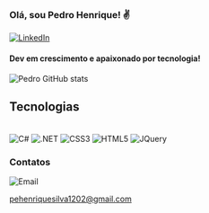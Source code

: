 ### Olá, sou Pedro Henrique! ✌️

[![LinkedIn](https://img.shields.io/badge/LinkedIn-0077B5?style=for-the-badge&logo=linkedin&logoColor=white)](https://https://www.linkedin.com/in/pedro-silva-12022001/)

#### Dev em crescimento e apaixonado por tecnologia!

![Pedro GitHub stats](https://github-readme-stats.vercel.app/api?username=Pedroh-Silva&show_icons=true&theme=radical)
## Tecnologias
<div style="display: inline_block"><br/>
  <img align="center" alt="C#" src="https://img.shields.io/badge/C%23-239120?style=for-the-badge&logo=c-sharp&logoColor=white"/>
  <img align="center" alt=".NET" src="https://img.shields.io/badge/.NET-5C2D91?style=for-the-badge&logo=.net&logoColor=white"/>
  <img align="center" alt="CSS3" src="https://img.shields.io/badge/CSS-239120?&style=for-the-badge&logo=css3&logoColor=white"/>
  <img align="center" alt="HTML5" src="https://img.shields.io/badge/HTML5-E34F26?style=for-the-badge&logo=html5&logoColor=white"/>
  <img align="center" alt="JQuery" src="https://img.shields.io/badge/jQuery-0769AD?style=for-the-badge&logo=jquery&logoColor=white"/>
</div>

### Contatos
![Email](https://img.shields.io/badge/Gmail-D14836?style=for-the-badge&logo=gmail&logoColor=white)

<a>pehenriquesilva1202@gmail.com<a/>
